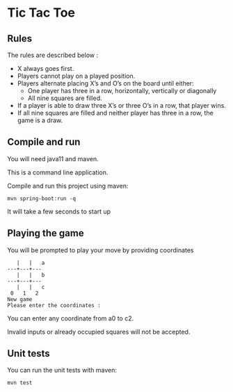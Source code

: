 # Tic Tac Toe
## Rules

The rules are described below :

- X always goes first.
- Players cannot play on a played position.
- Players alternate placing X’s and O’s on the board until either:
    - One player has three in a row, horizontally, vertically or diagonally
    - All nine squares are filled.
- If a player is able to draw three X’s or three O’s in a row, that player wins.
- If all nine squares are filled and neither player has three in a row, the game is a draw.

## Compile and run

You will need java11 and maven.

This is a command line application.

Compile and run this project using maven:

    mvn spring-boot:run -q

It will take a few seconds to start up

## Playing the game

You will be prompted to play your move by providing coordinates
    
       |   |   a
    ---+---+---
       |   |   b
    ---+---+---
       |   |   c
     0   1   2
    New game
    Please enter the coordinates :

You can enter any coordinate from a0 to c2.

Invalid inputs or already occupied squares will not be accepted.

## Unit tests
You can run the unit tests with maven:

    mvn test
